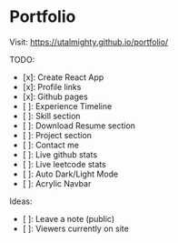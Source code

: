 # Portfolio
Visit: https://utalmighty.github.io/portfolio/

TODO:
- [x]: Create React App
- [x]: Profile links
- [x]: Github pages
- [ ]: Experience Timeline
- [ ]: Skill section
- [ ]: Download Resume section
- [ ]: Project section
- [ ]: Contact me
- [ ]: Live github stats
- [ ]: Live leetcode stats
- [ ]: Auto Dark/Light Mode
- [ ]: Acrylic Navbar

Ideas:
- [ ]: Leave a note (public)
- [ ]: Viewers currently on site